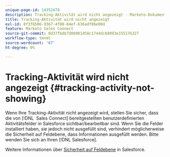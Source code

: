 ```yaml
---
unique-page-id: 14352478
description: Tracking-Aktivität wird nicht angezeigt - Marketo-Dokumente - Produktdokumentation
title: Tracking-Aktivität wird nicht angezeigt
exl-id: 8f3f6506-9367-4f08-84ef-636adf06e00d
feature: Marketo Sales Connect
source-git-commit: 0d37fbdb7d08901458c1744dc68893e155176327
workflow-type: tm+mt
source-wordcount: '67'
ht-degree: 0%

---
```


# Tracking-Aktivität wird nicht angezeigt {#tracking-activity-not-showing}

Wenn Ihre Tracking-Aktivität nicht angezeigt wird, stellen Sie sicher, dass die von [!DNL &#x200B; Sales Connect] bereitgestellten benutzerdefinierten Aktivitätsfelder in Salesforce sichtbar/bearbeitbar sind. Wenn Sie die Felder installiert haben, sie jedoch nicht ausgefüllt sind, verhindert möglicherweise die Sicherheit auf Feldebene, dass Informationen ausgefüllt werden. Bitte wenden Sie sich an Ihren [!DNL &#x200B; Salesforce].

Weitere Informationen über [Sicherheit auf Feldebene](https://help.salesforce.com/articleView?id=admin_fls.htm&type=5) in Salesforce.
